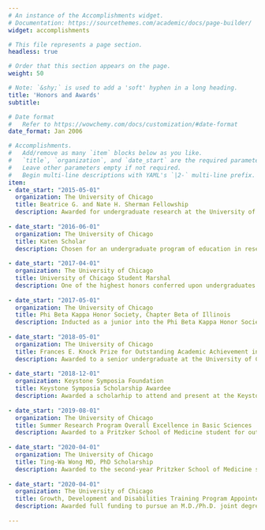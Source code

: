 ```yaml
---
# An instance of the Accomplishments widget.
# Documentation: https://sourcethemes.com/academic/docs/page-builder/
widget: accomplishments

# This file represents a page section.
headless: true

# Order that this section appears on the page.
weight: 50

# Note: `&shy;` is used to add a 'soft' hyphen in a long heading.
title: 'Honors and Awards'
subtitle:

# Date format
#   Refer to https://wowchemy.com/docs/customization/#date-format
date_format: Jan 2006

# Accomplishments.
#   Add/remove as many `item` blocks below as you like.
#   `title`, `organization`, and `date_start` are the required parameters.
#   Leave other parameters empty if not required.
#   Begin multi-line descriptions with YAML's `|2-` multi-line prefix.
item:
- date_start: "2015-05-01"
  organization: The University of Chicago
  title: Beatrice G. and Nate H. Sherman Fellowship
  description: Awarded for undergraduate research at the University of Chicago.
  
- date_start: "2016-06-01"
  organization: The University of Chicago
  title: Katen Scholar
  description: Chosen for an undergraduate program of education in research, health disparities, and public health.
  
- date_start: "2017-04-01"
  organization: The University of Chicago
  title: University of Chicago Student Marshal
  description: One of the highest honors conferred upon undergraduates at the University of Chicago, awarded for scholarship and leadership.
  
- date_start: "2017-05-01"
  organization: The University of Chicago
  title: Phi Beta Kappa Honor Society, Chapter Beta of Illinois
  description: Inducted as a junior into the Phi Beta Kappa Honor Society.
  
- date_start: "2018-05-01"
  organization: The University of Chicago
  title: Frances E. Knock Prize for Outstanding Academic Achievement in Chemistry
  description: Awarded to a senior undergraduate at the University of Chicago for outstanding academic achievement in the Chemistry degree program.
  
- date_start: "2018-12-01"
  organization: Keystone Symposia Foundation
  title: Keystone Symposia Scholarship Awardee
  description: Awarded a scholarhip to attend and present at the Keystone Symposium on Epigenetics and Human Disease in Banff, Alberta, Canada.
  
- date_start: "2019-08-01"
  organization: The University of Chicago
  title: Summer Research Program Overall Excellence in Basic Sciences
  description: Awarded to a Pritzker School of Medicine student for outstanding achievement in basic science research.
  
- date_start: "2020-04-01"
  organization: The University of Chicago
  title: Ting-Wa Wong MD, PhD Scholarship
  description: Awarded to the second-year Pritzker School of Medicine student demonstrating achievement and exemplary performance in the discipline of pathology.
  
- date_start: "2020-04-01"
  organization: The University of Chicago
  title: Growth, Development and Disabilities Training Program Appointee
  description: Awarded full funding to pursue an M.D./Ph.D. joint degree program.
  
---
```

